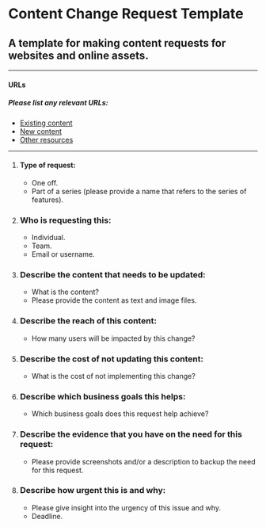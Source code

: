 # Content Change Request Template

## A template for making content requests for websites and online assets.
---

#### URLs
##### Please list any relevant URLs:
   * [Existing content](#)
   * [New content](#)
   * [Other resources]()

---

1. #### Type of request:
    * One off.
    * Part of a series (please provide a name that refers to the series of features).

2. ### Who is requesting this:
    * Individual.
    * Team.
    * Email or username.

3. ### Describe the content that needs to be updated:
    * What is the content?
    * Please provide the content as text and image files.

4. ### Describe the reach of this content:
    * How many users will be impacted by this change?

5. ### Describe the cost of not updating this content:
    * What is the cost of not implementing this change?

6. ### Describe which business goals this helps:
    * Which business goals does this request help achieve?

7. ### Describe the evidence that you have on the need for this request:
    * Please provide screenshots and/or a description to backup the need for this request.

9. ### Describe how urgent this is and why:
    * Please give insight into the urgency of this issue and why.
    * Deadline.

